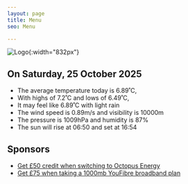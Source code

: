 ```yaml
---
layout: page
title: Menu
seo: Menu

---
```


![Logo](/images/logo.jpg){:width="832px"}

<!-- weather_marker starts -->
## On Saturday, 25 October 2025

- The average temperature today is 6.89˚C,
- With highs of 7.2˚C and lows of 6.49˚C,
- It may feel like 6.89˚C with light rain
- The wind speed is 0.89m/s and visibility is 10000m
- The pressure is 1009hPa and humidity is 87%
- The sun will rise at 06:50 and set at 16:54

<!-- weather_marker ends -->

## Sponsors

- [Get £50 credit when switching to Octopus Energy](https://bit.ly/3oD1nnS)
- [Get £75 when taking a 1000mb YouFibre broadband plan](https://aklam.io/91zWhU?)
